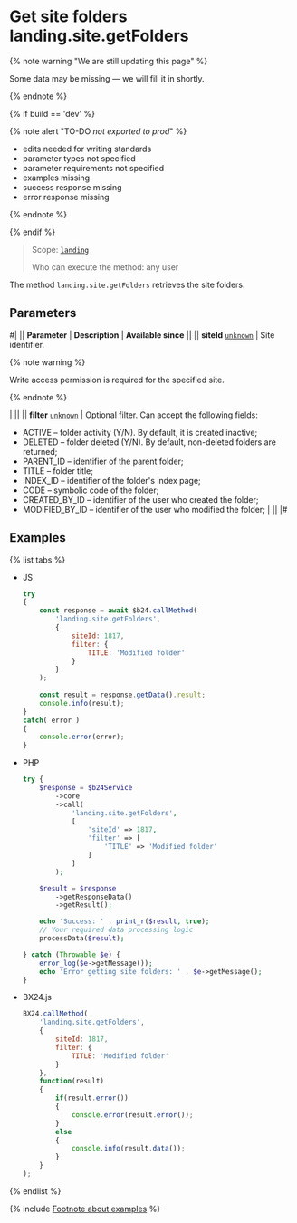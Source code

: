 # Get site folders landing.site.getFolders

{% note warning "We are still updating this page" %}

Some data may be missing — we will fill it in shortly.

{% endnote %}

{% if build == 'dev' %}

{% note alert "TO-DO _not exported to prod_" %}

- edits needed for writing standards
- parameter types not specified
- parameter requirements not specified
- examples missing
- success response missing
- error response missing

{% endnote %}

{% endif %}

> Scope: [`landing`](../../scopes/permissions.md)
>
> Who can execute the method: any user

The method `landing.site.getFolders` retrieves the site folders.

## Parameters

#|
|| **Parameter** | **Description** | **Available since** ||
|| **siteId**
[`unknown`](../../data-types.md) | Site identifier. 

{% note warning %}

Write access permission is required for the specified site. 

{% endnote %}

| ||
|| **filter**
[`unknown`](../../data-types.md) | Optional filter. Can accept the following fields:
- ACTIVE – folder activity (Y/N). By default, it is created inactive;
- DELETED – folder deleted (Y/N). By default, non-deleted folders are returned;
- PARENT_ID – identifier of the parent folder;
- TITLE – folder title;
- INDEX_ID – identifier of the folder's index page;
- CODE – symbolic code of the folder;
- CREATED_BY_ID – identifier of the user who created the folder;
- MODIFIED_BY_ID – identifier of the user who modified the folder; | ||
|#

## Examples

{% list tabs %}

- JS


    ```js
    try
    {
    	const response = await $b24.callMethod(
    		'landing.site.getFolders',
    		{
    			siteId: 1817,
    			filter: {
    				TITLE: 'Modified folder'
    			}
    		}
    	);
    	
    	const result = response.getData().result;
    	console.info(result);
    }
    catch( error )
    {
    	console.error(error);
    }
    ```

- PHP


    ```php
    try {
        $response = $b24Service
            ->core
            ->call(
                'landing.site.getFolders',
                [
                    'siteId' => 1817,
                    'filter' => [
                        'TITLE' => 'Modified folder'
                    ]
                ]
            );
    
        $result = $response
            ->getResponseData()
            ->getResult();
    
        echo 'Success: ' . print_r($result, true);
        // Your required data processing logic
        processData($result);
    
    } catch (Throwable $e) {
        error_log($e->getMessage());
        echo 'Error getting site folders: ' . $e->getMessage();
    }
    ```

- BX24.js

    ```js
    BX24.callMethod(
        'landing.site.getFolders',
        {
            siteId: 1817,
            filter: {
                TITLE: 'Modified folder'
            }
        },
        function(result)
        {
            if(result.error())
            {
                console.error(result.error());
            }
            else
            {
                console.info(result.data());
            }
        }
    );
    ```

{% endlist %}

{% include [Footnote about examples](../../../_includes/examples.md) %}
